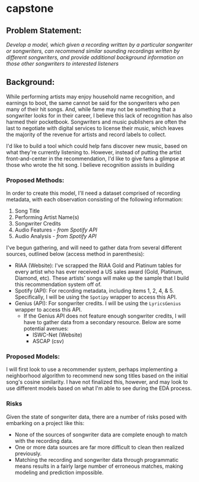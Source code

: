 # capstone

## Problem Statement: 
*Develop a model, which given a recording written by a particular songwriter
 or songwriters, can recommend similar sounding recordings written
 by different songwriters, and provide additional background information
 on those other songwriters to interested listeners*

## Background:

While performing artists may enjoy household name recognition, and earnings to
boot, the same cannot be said for the songwriters who pen many of their hit
songs. And, while fame may not be something that a songwriter looks for in their
career, I believe this lack of recognition has also harmed their pocketbook.
Songwriters and music publishers are often the last to negotiate with digital
services to license their music, which leaves the majority of the revenue for
artists and record labels to collect.

I'd like to build a tool which could help fans discover new music, based on
what they're currently listening to. However, instead of putting the artist
front-and-center in the recommendation, I'd like to give fans a glimpse at those
who wrote the hit song. I believe recognition assists in building 

### Proposed Methods:

In order to create this model, I'll need a dataset comprised of recording 
metadata, with each observation consisting of the following information:

1. Song Title
2. Performing Artist Name(s)
3. Songwriter Credits
4. Audio Features - *from Spotify API*
5. Audio Analysis - *from Spotify API*

I've begun gathering, and will need to gather data from several different
sources, outlined below (access method in parenthesis):

- RIAA (Website): I've scrapped the RIAA Gold and Platinum tables for every artist
who has ever received a US sales award (Gold, Platinum, Diamond, etc). These artists'
songs will make up the sample that I build this recommendation system off of.
- Spotify (API): For recording metadata, including items 1, 2, 4, & 5. Specifically,
I will be using the `Spotipy` wrapper to access this API.
- Genius (API): For songwriter credits. I will be using the `LyricsGenius` wrapper
to access this API. 
  - If the Genius API does not feature enough songwriter credits, I will have
to gather data from a secondary resource. Below are some potential avenues:
    - ISWC-Net (Website)
    - ASCAP (csv)

### Proposed Models:

I will first look to use a recommender system, perhaps implementing a neighborhood
algorithm to recommend new song titles based on the initial song's cosine similarity. I
have not finalized this, however, and may look to use different models based on what
I'm able to see during the EDA process.

### Risks

Given the state of songwriter data, there are a number of risks posed with
embarking on a project like this:
- None of the sources of songwriter data are complete enough to match with
the recording data.
- One or more data sources are far more difficult to clean then realized
previously.
- Matching the recording and songwriter data through programmatic means
results in a fairly large number of erroneous matches, making modeling and
prediction impossible.
